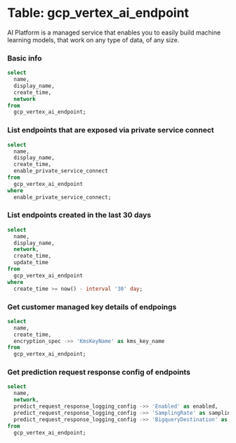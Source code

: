 # Table: gcp_vertex_ai_endpoint

AI Platform is a managed service that enables you to easily build machine learning models, that work on any type of data, of any size.

### Basic info

```sql
select
  name,
  display_name,
  create_time,
  network
from
  gcp_vertex_ai_endpoint;
```


### List endpoints that are exposed via private service connect

```sql
select
  name,
  display_name,
  create_time,
  enable_private_service_connect
from
  gcp_vertex_ai_endpoint
where
  enable_private_service_connect;
```

### List endpoints created in the last 30 days

```sql
select
  name,
  display_name,
  network,
  create_time,
  update_time
from
  gcp_vertex_ai_endpoint
where
  create_time >= now() - interval '30' day;
```

### Get customer managed key details of endpoings

```sql
select
  name,
  create_time,
  encryption_spec ->> 'KmsKeyName' as kms_key_name
from
  gcp_vertex_ai_endpoint;
```

### Get prediction request response config of endpoints

```sql
select
  name,
  network,
  predict_request_response_logging_config ->> 'Enabled' as enabled,
  predict_request_response_logging_config ->> 'SamplingRate' as sampling_rate,
  predict_request_response_logging_config ->> 'BigqueryDestination' as bigquery_destination
from
  gcp_vertex_ai_endpoint;
```